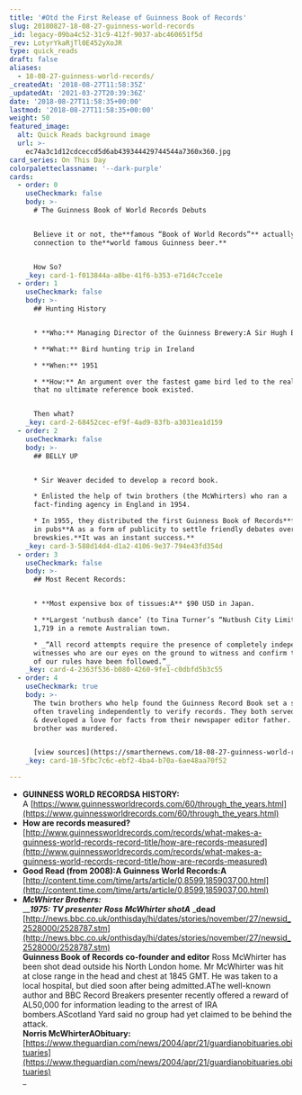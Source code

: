 ```yaml
---
title: '#Otd the First Release of Guinness Book of Records'
slug: 20180827-18-08-27-guinness-world-records
_id: legacy-09ba4c52-31c9-412f-9037-abc460651f5d
_rev: LotyrYkaRjTl0E452yXoJR
type: quick_reads
draft: false
aliases:
  - 18-08-27-guinness-world-records/
_createdAt: '2018-08-27T11:58:35Z'
_updatedAt: '2021-03-27T20:39:36Z'
date: '2018-08-27T11:58:35+00:00'
lastmod: '2018-08-27T11:58:35+00:00'
weight: 50
featured_image:
  alt: Quick Reads background image
  url: >-
    ec74a3c1d12cdceccd5d6ab439344429744544a7360x360.jpg
card_series: On This Day
colorpaletteclassname: '--dark-purple'
cards:
  - order: 0
    useCheckmark: false
    body: >-
      # The Guinness Book of World Records Debuts


      Believe it or not, the**famous “Book of World Records”** actually has a
      connection to the**world famous Guinness beer.**


      How So?
    _key: card-1-f013844a-a8be-41f6-b353-e71d4c7cce1e
  - order: 1
    useCheckmark: false
    body: >-
      ## Hunting History


      * **Who:** Managing Director of the Guinness Brewery:A Sir Hugh Beaver

      * **What:** Bird hunting trip in Ireland

      * **When:** 1951

      * **How:** An argument over the fastest game bird led to the realization
      that no ultimate reference book existed.


      Then what?
    _key: card-2-68452cec-ef9f-4ad9-83fb-a3031ea1d159
  - order: 2
    useCheckmark: false
    body: >-
      ## BELLY UP


      * Sir Weaver decided to develop a record book.

      * Enlisted the help of twin brothers (the McWhirters) who ran a
      fact-finding agency in England in 1954.

      * In 1955, they distributed the first Guinness Book of Records**for free —
      in pubs**A as a form of publicity to settle friendly debates over a few
      brewskies.**It was an instant success.**
    _key: card-3-588d14d4-d1a2-4106-9e37-794e43fd354d
  - order: 3
    useCheckmark: false
    body: >-
      ## Most Recent Records:


      * **Most expensive box of tissues:A** $90 USD in Japan.

      * **Largest ‘nutbush dance’ (to Tina Turner’s “Nutbush City Limits”):**
      1,719 in a remote Australian town.

      * _“All record attempts require the presence of completely independent
      witnesses who are our eyes on the ground to witness and confirm that all
      of our rules have been followed.”_
    _key: card-4-2363f536-b080-4260-9fe1-c0dbfd5b3c55
  - order: 4
    useCheckmark: true
    body: >-
      The twin brothers who help found the Guinness Record Book set a standard -
      often traveling independently to verify records. They both served in WWII
      & developed a love for facts from their newspaper editor father. One
      brother was murdered.


      [view sources](https://smarthernews.com/18-08-27-guinness-world-records/)
    _key: card-10-5fbc7c6c-ebf2-4ba4-b70a-6ae48aa70f52

---
```

* **GUINNESS WORLD RECORDSA HISTORY:**  
A [https://www.guinnessworldrecords.com/60/through_the_years.html](https://www.guinnessworldrecords.com/60/through_the_years.html)
* **How are records measured?**  
[http://www.guinnessworldrecords.com/records/what-makes-a-guinness-world-records-record-title/how-are-records-measured](http://www.guinnessworldrecords.com/records/what-makes-a-guinness-world-records-record-title/how-are-records-measured)
* **Good Read (from 2008):A Guinness World Records:A**  
[http://content.time.com/time/arts/article/0,8599,1859037,00.html](http://content.time.com/time/arts/article/0,8599,1859037,00.html)
* **_McWhirter Brothers:_**  
___**1975: TV presenter Ross McWhirter shotA**_ _**dead**  
[http://news.bbc.co.uk/onthisday/hi/dates/stories/november/27/newsid_2528000/2528787.stm](http://news.bbc.co.uk/onthisday/hi/dates/stories/november/27/newsid_2528000/2528787.stm)  
**Guinness Book of Records co-founder and editor** Ross McWhirter has been shot dead outside his North London home. Mr McWhirter was hit at close range in the head and chest at 1845 GMT. He was taken to a local hospital, but died soon after being admitted.AThe well-known author and BBC Record Breakers presenter recently offered a reward of AL50,000 for information leading to the arrest of IRA bombers.AScotland Yard said no group had yet claimed to be behind the attack.  
**Norris McWhirterAObituary:**  
[https://www.theguardian.com/news/2004/apr/21/guardianobituaries.obituaries](https://www.theguardian.com/news/2004/apr/21/guardianobituaries.obituaries)  
_